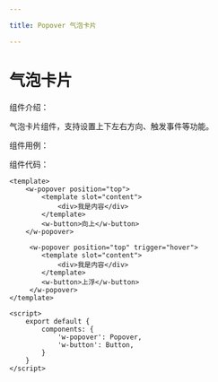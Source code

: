 ```yaml
---

title: Popover 气泡卡片

---
```

# 气泡卡片

组件介绍：<br>

气泡卡片组件，支持设置上下左右方向、触发事件等功能。

组件用例：<br>

<popover-demos></popover-demos>

组件代码：

```vue
<template>
    <w-popover position="top">
        <template slot="content">
            <div>我是内容</div>
        </template>
        <w-button>向上</w-button>     
    </w-popover>
    
     <w-popover position="top" trigger="hover">
        <template slot="content">
            <div>我是内容</div>
        </template>
        <w-button>上浮</w-button>
     </w-popover>
</template>

<script>
    export default {
        components: {
            'w-popover': Popover,
            'w-button': Button,
        }
    }
</script>
```
